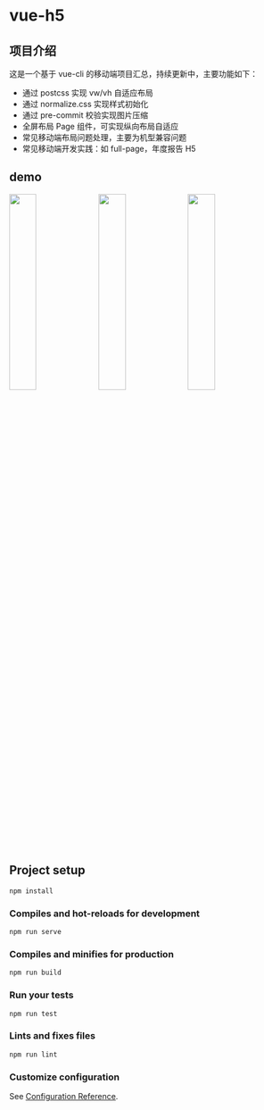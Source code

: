 # vue-h5

## 项目介绍
这是一个基于 vue-cli 的移动端项目汇总，持续更新中，主要功能如下：
- 通过 postcss 实现 vw/vh 自适应布局
- 通过 normalize.css 实现样式初始化
- 通过 pre-commit 校验实现图片压缩
- 全屏布局 Page 组件，可实现纵向布局自适应
- 常见移动端布局问题处理，主要为机型兼容问题
- 常见移动端开发实践：如 full-page，年度报告 H5

## demo
<img src="https://raw.githubusercontent.com/dora-zc/vue-h5/master/demo/1.png" width = "31%" height = "30%" div align=right/>
<img src="https://raw.githubusercontent.com/dora-zc/vue-h5/master/demo/2.png" width = "31%" height = "30%" div align=right/>
<img src="https://raw.githubusercontent.com/dora-zc/vue-h5/master/demo/3.png" width = "31%" height = "30%" div align=right/>

## Project setup
```
npm install
```

### Compiles and hot-reloads for development
```
npm run serve
```

### Compiles and minifies for production
```
npm run build
```

### Run your tests
```
npm run test
```

### Lints and fixes files
```
npm run lint
```

### Customize configuration
See [Configuration Reference](https://cli.vuejs.org/config/).
